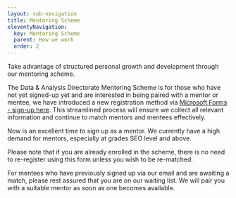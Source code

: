```yaml
---
layout: sub-navigation
title: Mentoring Scheme
eleventyNavigation:
  key: Mentoring Scheme
  parent: How we work
  order: 2
---
```


Take advantage of structured personal growth and development through our mentoring scheme.

The Data & Analysis Directorate Mentoring Scheme is for those who have not yet signed-up yet and are interested in being paired with a mentor or mentee, we have introduced a new registration method via [Microsoft Forms - sign-up here](https://forms.office.com/Pages/ResponsePage.aspx?id=KEeHxuZx_kGp4S6MNndq2GNlcdp1FLNBr4zg-7i80opUNkJFMUhJN0tXQTlRRzNRVDI5OENZV09TWS4u). This streamlined process will ensure we collect all relevant information and continue to match mentors and mentees effectively.

Now is an excellent time to sign up as a mentor. We currently have a high demand for mentors, especially at grades SEO level and above.

Please note that if you are already enrolled in the scheme, there is no need to re-register using this form unless you wish to be re-matched.

For mentees who have previously signed up via our email and are awaiting a match, please rest assured that you are on our waiting list. We will pair you with a suitable mentor as soon as one becomes available.
